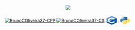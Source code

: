 <br>
<div align="center">
  <a href="https://github.com/BrunoCOliveira37">
  <img height="180em" src="https://github-readme-stats.vercel.app/api?username=BrunoCOliveira37&show_icons=true&cont_private=true&locale=theme=midnight-purple&include_all_commits=true&count_private=true"/>
</div>
<div align="center">
  <div style="display: inline_block"><br>
    <img align="center" alt="BrunoCOliveira37-CPP" height="30" width="40" src="https://raw.githubusercontent.com/devicons/devicon/master/icons/cpp/cpp-original.svg">
    <img align="center" alt="BrunoCOliveira37-CS" height="30" width="40" src="https://raw.githubusercontent.com/devicons/devicon/master/icons/cs/cs-original.svg">
    <img align="center" alt="BrunoCOliveira37-C" height="30" width="40" src="https://raw.githubusercontent.com/devicons/devicon/master/icons/c/c-original.svg">
    <img align="center" alt="BrunoCOliveira37-Python" height="30" width="40" src="https://raw.githubusercontent.com/devicons/devicon/master/icons/python/python-original.svg">
</div>
